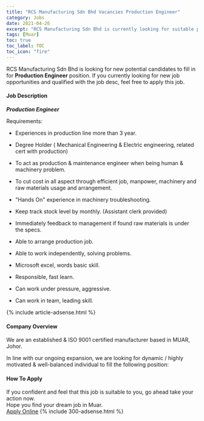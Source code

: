```yaml
---
title: "RCS Manufacturing Sdn Bhd Vacancies Production Engineer" 
category: Jobs 
date: 2021-04-26 
excerpt: "RCS Manufacturing Sdn Bhd is currently looking for suitable person to fill in the Production Engineer which based in Muar" 
tags: [Muar] 
toc: true 
toc_label: TOC 
toc_icon: "fire" 
--- 
```


<p>RCS Manufacturing Sdn Bhd is looking for new potential candidates to fill in for <b>Production Engineer</b> position. If you currently looking for new job opportunities and qualified with the job desc, feel free to apply this job.
</p><div><div><h4>Job Description</h4></div><div><div><span><div><p><strong><em>Production Engineer</em></strong></p><p>Requirements:</p><ul><li>Experiences in production line more than 3 year.</li></ul><ul><li>Degree Holder ( Mechanical Engineering &amp; Electric engineering, related cert with production)</li></ul><ul><li>To act as production &amp; maintenance engineer when being human &amp; machinery problem.</li></ul><ul><li>To cut cost in all aspect through efficient job, manpower, machinery and raw materials usage and arrangement.</li></ul><ul><li>"Hands On" experience in machinery troubleshooting.</li></ul><ul><li>Keep track stock level by monthly. (Assistant clerk provided)</li></ul><ul><li>Immediately feedback to management if found raw materials is under the specs.</li></ul><ul><li>Able to arrange production job.</li></ul><ul><li>Able to work independently, solving problems.</li></ul><ul><li>Microsoft excel, words basic skill.</li></ul><ul><li>Responsible, fast learn.</li></ul><ul><li>Can work under pressure, aggressive.</li></ul><ul><li>Can work in team, leading skill.</li></ul></div></span></div></div></div> 
{% include article-adsense.html %} 
<div><div><h4>Company Overview</h4></div><div><div><span><div>We are an established &amp; ISO 9001 certified manufacturer based in MUAR, Johor. 

In line with our ongoing expansion, we are looking for dynamic / highly motivated &amp; well-balanced individual to fill the following position:</div></span></div></div></div> 
#### How To Apply 
If you confident and feel that this job is suitable to you, go ahead take your action now. <br/> 
Hope you find your dream job in Muar. <br/> 
<a href="https://www.jobstreet.com.my/en/job/production-engineer-4548394?jobId=jobstreet-my-job-4548394&" class="btn btn--info" target="_blank" rel="nofollow noopenner">Apply Online</a> 
{% include 300-adsense.html %} 